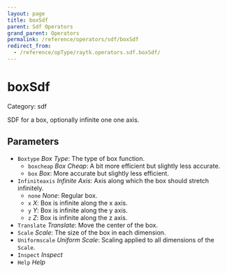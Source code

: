 ```yaml
---
layout: page
title: boxSdf
parent: Sdf Operators
grand_parent: Operators
permalink: /reference/operators/sdf/boxSdf
redirect_from:
  - /reference/opType/raytk.operators.sdf.boxSdf/
---
```


# boxSdf

Category: sdf



SDF for a box, optionally infinite one one axis.

## Parameters

* `Boxtype` *Box Type*: The type of box function.
  * `boxcheap` *Box Cheap*: A bit more efficient but slightly less accurate.
  * `box` *Box*: More accurate but slightly less efficient.
* `Infiniteaxis` *Infinite Axis*: Axis along which the box should stretch infinitely.
  * `none` *None*: Regular box.
  * `x` *X*: Box is infinite along the x axis.
  * `y` *Y*: Box is infinite along the y axis.
  * `z` *Z*: Box is infinite along the z axis.
* `Translate` *Translate*: Move the center of the box.
* `Scale` *Scale*: The size of the box in each dimension.
* `Uniformscale` *Uniform Scale*: Scaling applied to all dimensions of the `Scale`.
* `Inspect` *Inspect*
* `Help` *Help*